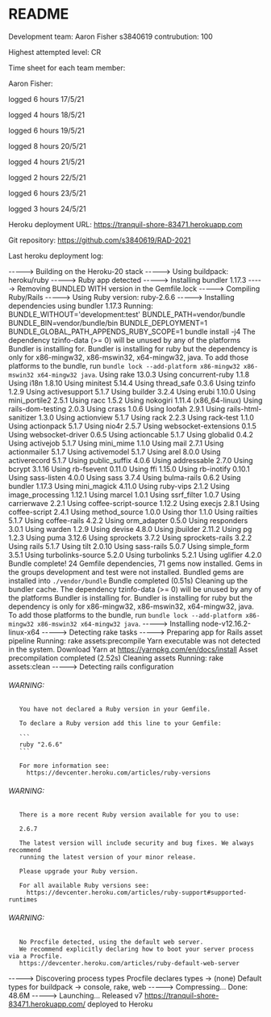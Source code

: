 # README

Development team:
Aaron Fisher s3840619 contrubution: 100

Highest attempted level: CR

Time sheet for each team member:

Aaron Fisher: 

logged 6 hours 17/5/21

logged 4 hours 18/5/21

logged 6 hours 19/5/21

logged 8 hours 20/5/21

logged 4 hours 21/5/21

logged 2 hours 22/5/21

logged 6 hours 23/5/21

logged 3 hours 24/5/21

Heroku deployment URL: https://tranquil-shore-83471.herokuapp.com

Git repository: https://github.com/s3840619/RAD-2021

Last heroku deployment log: 

-----> Building on the Heroku-20 stack
-----> Using buildpack: heroku/ruby
-----> Ruby app detected
-----> Installing bundler 1.17.3
-----> Removing BUNDLED WITH version in the Gemfile.lock
-----> Compiling Ruby/Rails
-----> Using Ruby version: ruby-2.6.6
-----> Installing dependencies using bundler 1.17.3
       Running: BUNDLE_WITHOUT='development:test' BUNDLE_PATH=vendor/bundle BUNDLE_BIN=vendor/bundle/bin BUNDLE_DEPLOYMENT=1 BUNDLE_GLOBAL_PATH_APPENDS_RUBY_SCOPE=1 bundle install -j4
       The dependency tzinfo-data (>= 0) will be unused by any of the platforms Bundler is installing for. Bundler is installing for ruby but the dependency is only for x86-mingw32, x86-mswin32, x64-mingw32, java. To add those platforms to the bundle, run `bundle lock --add-platform x86-mingw32 x86-mswin32 x64-mingw32 java`.
       Using rake 13.0.3
       Using concurrent-ruby 1.1.8
       Using i18n 1.8.10
       Using minitest 5.14.4
       Using thread_safe 0.3.6
       Using tzinfo 1.2.9
       Using activesupport 5.1.7
       Using builder 3.2.4
       Using erubi 1.10.0
       Using mini_portile2 2.5.1
       Using racc 1.5.2
       Using nokogiri 1.11.4 (x86_64-linux)
       Using rails-dom-testing 2.0.3
       Using crass 1.0.6
       Using loofah 2.9.1
       Using rails-html-sanitizer 1.3.0
       Using actionview 5.1.7
       Using rack 2.2.3
       Using rack-test 1.1.0
       Using actionpack 5.1.7
       Using nio4r 2.5.7
       Using websocket-extensions 0.1.5
       Using websocket-driver 0.6.5
       Using actioncable 5.1.7
       Using globalid 0.4.2
       Using activejob 5.1.7
       Using mini_mime 1.1.0
       Using mail 2.7.1
       Using actionmailer 5.1.7
       Using activemodel 5.1.7
       Using arel 8.0.0
       Using activerecord 5.1.7
       Using public_suffix 4.0.6
       Using addressable 2.7.0
       Using bcrypt 3.1.16
       Using rb-fsevent 0.11.0
       Using ffi 1.15.0
       Using rb-inotify 0.10.1
       Using sass-listen 4.0.0
       Using sass 3.7.4
       Using bulma-rails 0.6.2
       Using bundler 1.17.3
       Using mini_magick 4.11.0
       Using ruby-vips 2.1.2
       Using image_processing 1.12.1
       Using marcel 1.0.1
       Using ssrf_filter 1.0.7
       Using carrierwave 2.2.1
       Using coffee-script-source 1.12.2
       Using execjs 2.8.1
       Using coffee-script 2.4.1
       Using method_source 1.0.0
       Using thor 1.1.0
       Using railties 5.1.7
       Using coffee-rails 4.2.2
       Using orm_adapter 0.5.0
       Using responders 3.0.1
       Using warden 1.2.9
       Using devise 4.8.0
       Using jbuilder 2.11.2
       Using pg 1.2.3
       Using puma 3.12.6
       Using sprockets 3.7.2
       Using sprockets-rails 3.2.2
       Using rails 5.1.7
       Using tilt 2.0.10
       Using sass-rails 5.0.7
       Using simple_form 3.5.1
       Using turbolinks-source 5.2.0
       Using turbolinks 5.2.1
       Using uglifier 4.2.0
       Bundle complete! 24 Gemfile dependencies, 71 gems now installed.
       Gems in the groups development and test were not installed.
       Bundled gems are installed into `./vendor/bundle`
       Bundle completed (0.51s)
       Cleaning up the bundler cache.
       The dependency tzinfo-data (>= 0) will be unused by any of the platforms Bundler is installing for. Bundler is installing for ruby but the dependency is only for x86-mingw32, x86-mswin32, x64-mingw32, java. To add those platforms to the bundle, run `bundle lock --add-platform x86-mingw32 x86-mswin32 x64-mingw32 java`.
-----> Installing node-v12.16.2-linux-x64
-----> Detecting rake tasks
-----> Preparing app for Rails asset pipeline
       Running: rake assets:precompile
       Yarn executable was not detected in the system.
       Download Yarn at https://yarnpkg.com/en/docs/install
       Asset precompilation completed (2.52s)
       Cleaning assets
       Running: rake assets:clean
-----> Detecting rails configuration
###### WARNING:
       You have not declared a Ruby version in your Gemfile.
       
       To declare a Ruby version add this line to your Gemfile:
       
       ```
       ruby "2.6.6"
       ```
       
       For more information see:
         https://devcenter.heroku.com/articles/ruby-versions
###### WARNING:
       There is a more recent Ruby version available for you to use:
       
       2.6.7
       
       The latest version will include security and bug fixes. We always recommend
       running the latest version of your minor release.
       
       Please upgrade your Ruby version.
       
       For all available Ruby versions see:
         https://devcenter.heroku.com/articles/ruby-support#supported-runtimes
###### WARNING:
       No Procfile detected, using the default web server.
       We recommend explicitly declaring how to boot your server process via a Procfile.
       https://devcenter.heroku.com/articles/ruby-default-web-server
-----> Discovering process types
       Procfile declares types     -> (none)
       Default types for buildpack -> console, rake, web
-----> Compressing...
       Done: 48.6M
-----> Launching...
       Released v7
       https://tranquil-shore-83471.herokuapp.com/ deployed to Heroku
